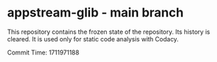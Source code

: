 # appstream-glib - main branch

This repository contains the frozen state of the repository.
Its history is cleared. It is used only for static code
analysis with Codacy.

Commit Time: 1711971188